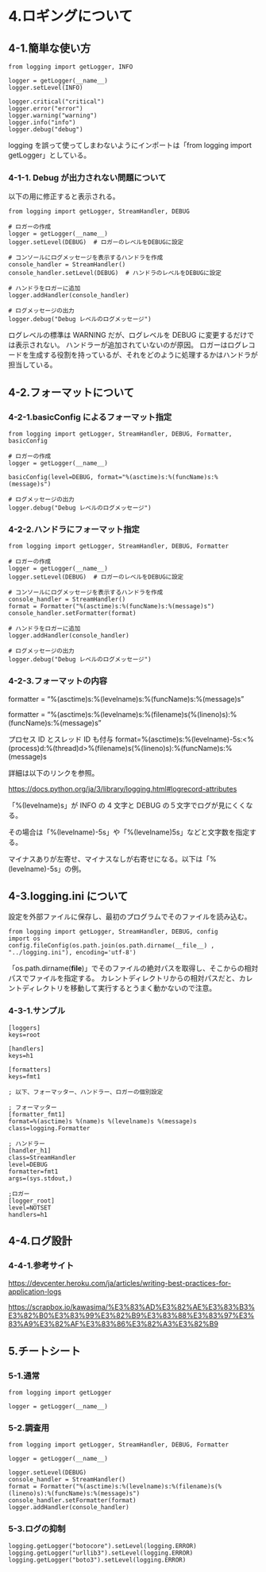 # 4.ロギングについて

## 4-1.簡単な使い方

```
from logging import getLogger, INFO

logger = getLogger(__name__)
logger.setLevel(INFO)

logger.critical("critical")
logger.error("error")
logger.warning("warning")
logger.info("info")
logger.debug("debug")
```

logging を誤って使ってしまわないようにインポートは「from logging import getLogger」としている。

### 4-1-1. Debug が出力されない問題について

以下の用に修正すると表示される。

```
from logging import getLogger, StreamHandler, DEBUG

# ロガーの作成
logger = getLogger(__name__)
logger.setLevel(DEBUG)  # ロガーのレベルをDEBUGに設定

# コンソールにログメッセージを表示するハンドラを作成
console_handler = StreamHandler()
console_handler.setLevel(DEBUG)  # ハンドラのレベルをDEBUGに設定

# ハンドラをロガーに追加
logger.addHandler(console_handler)

# ログメッセージの出力
logger.debug("Debug レベルのログメッセージ")
```

ログレベルの標準は WARNING だが、ログレベルを DEBUG に変更するだけでは表示されない。
ハンドラーが追加されていないのが原因。
ロガーはログレコードを生成する役割を持っているが、それをどのように処理するかはハンドラが担当している。

## 4-2.フォーマットについて

### 4-2-1.basicConfig によるフォーマット指定

```
from logging import getLogger, StreamHandler, DEBUG, Formatter, basicConfig

# ロガーの作成
logger = getLogger(__name__)

basicConfig(level=DEBUG, format="%(asctime)s:%(funcName)s:%(message)s")

# ログメッセージの出力
logger.debug("Debug レベルのログメッセージ")
```

### 4-2-2.ハンドラにフォーマット指定

```
from logging import getLogger, StreamHandler, DEBUG, Formatter

# ロガーの作成
logger = getLogger(__name__)
logger.setLevel(DEBUG)  # ロガーのレベルをDEBUGに設定

# コンソールにログメッセージを表示するハンドラを作成
console_handler = StreamHandler()
format = Formatter("%(asctime)s:%(funcName)s:%(message)s")
console_handler.setFormatter(format)

# ハンドラをロガーに追加
logger.addHandler(console_handler)

# ログメッセージの出力
logger.debug("Debug レベルのログメッセージ")
```

### 4-2-3.フォーマットの内容

formatter = “%(asctime)s:%(levelname)s:%(funcName)s:%(message)s”

formatter = “%(asctime)s:%(levelname)s:%(filename)s(%(lineno)s):%(funcName)s:%(message)s”

プロセス ID とスレッド ID も付与
format=%(asctime)s:%(levelname)-5s:<%(process)d:%(thread)d>%(filename)s(%(lineno)s):%(funcName)s:%(message)s

詳細は以下のリンクを参照。

https://docs.python.org/ja/3/library/logging.html#logrecord-attributes

「%(levelname)s」が INFO の 4 文字と DEBUG の５文字でログが見にくくなる。

その場合は「%(levelname)-5s」や「%(levelname)5s」などと文字数を指定する。

マイナスありが左寄せ、マイナスなしが右寄せになる。以下は「%(levelname)-5s」の例。

## 4-3.logging.ini について

設定を外部ファイルに保存し、最初のプログラムでそのファイルを読み込む。

```
from logging import getLogger, StreamHandler, DEBUG, config
import os
config.fileConfig(os.path.join(os.path.dirname(__file__) , "../logging.ini"), encoding='utf-8')
```

「os.path.dirname(**file**)」でそのファイルの絶対パスを取得し、そこからの相対パスでファイルを指定する。
カレントディレクトリからの相対パスだと、カレントディレクトリを移動して実行するとうまく動かないので注意。

### 4-3-1.サンプル

```
[loggers]
keys=root

[handlers]
keys=h1

[formatters]
keys=fmt1

; 以下、フォーマッター、ハンドラー、ロガーの個別設定

; フォーマッター
[formatter_fmt1]
format=%(asctime)s %(name)s %(levelname)s %(message)s
class=logging.Formatter

; ハンドラー
[handler_h1]
class=StreamHandler
level=DEBUG
formatter=fmt1
args=(sys.stdout,)

;ロガー
[logger_root]
level=NOTSET
handlers=h1
```

## 4-4.ログ設計

### 4-4-1.参考サイト

https://devcenter.heroku.com/ja/articles/writing-best-practices-for-application-logs

https://scrapbox.io/kawasima/%E3%83%AD%E3%82%AE%E3%83%B3%E3%82%B0%E3%83%99%E3%82%B9%E3%83%88%E3%83%97%E3%83%A9%E3%82%AF%E3%83%86%E3%82%A3%E3%82%B9

## 5.チートシート

### 5-1.通常

```
from logging import getLogger

logger = getLogger(__name__)
```

### 5-2.調査用

```
from logging import getLogger, StreamHandler, DEBUG, Formatter

logger = getLogger(__name__)

logger.setLevel(DEBUG)
console_handler = StreamHandler()
format = Formatter("%(asctime)s:%(levelname)s:%(filename)s(%(lineno)s):%(funcName)s:%(message)s")
console_handler.setFormatter(format)
logger.addHandler(console_handler)
```

### 5-3.ログの抑制

```
logging.getLogger("botocore").setLevel(logging.ERROR)
logging.getLogger("urllib3").setLevel(logging.ERROR)
logging.getLogger("boto3").setLevel(logging.ERROR)
```
